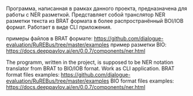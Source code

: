 Программа, написанная в рамках данного проекта, предназначена для работы с NER разметкой.
Представляет собой транслятор NER разметки текста 
из BRAT формата в более распространённый BOI/IOB формат. Работает в виде CLI приложения.

примеры файлов в BRAT формате: https://github.com/dialogue-evaluation/RuREBus/tree/master/examples
пример разметки BIO: https://docs.deeppavlov.ai/en/0.0.7/components/ner.html

The programm, written in the project, is supposed to be NER notation translator from BRAT to BIO/IOB fornat.
Work as CLI application.
BRAT format files examples: https://github.com/dialogue-evaluation/RuREBus/tree/master/examples
BIO format files examples: https://docs.deeppavlov.ai/en/0.0.7/components/ner.html

